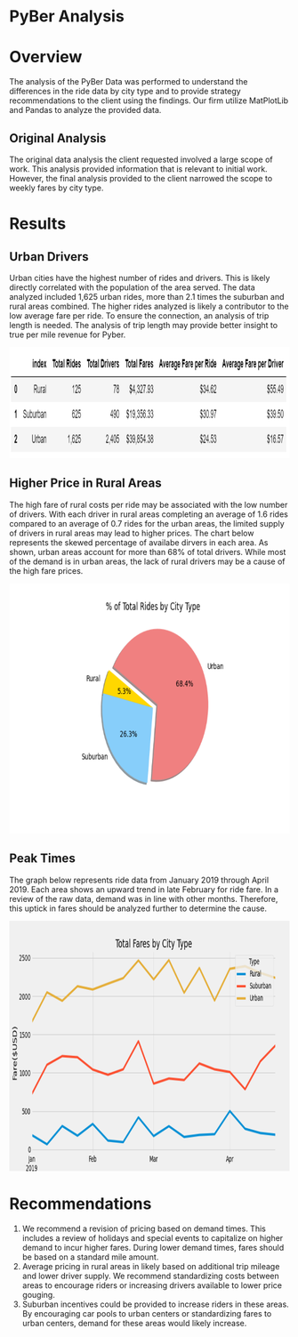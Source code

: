 # PyBer Analysis

# Overview
The analysis of the PyBer Data was performed to understand the differences in the ride data by city type and to provide strategy recommendations to the client using the findings. Our firm utilize MatPlotLib and Pandas to analyze the provided data. 

## Original Analysis
The original data analysis the client requested involved a large scope of work. This analysis provided information that is relevant to initial work. However, the final analysis provided to the client narrowed the scope to weekly fares by city type. 

# Results

## Urban Drivers
Urban cities have the highest number of rides and drivers. This is likely directly correlated with the population of the area served. The data analyzed included 1,625 urban rides, more than 2.1 times the suburban and rural areas combined. The higher rides analyzed is likely a contributor to the low average fare per ride. To ensure the connection, an analysis of trip length is needed. The analysis of trip length may provide better insight to true per mile revenue for Pyber. 

<img src="https://github.com/jratliff1215/PyBer_Analysis/blob/main/Challenge/Resources/Table%201.PNG" width="1000" height="200">

## Higher Price in Rural Areas
The high fare of rural costs per ride may be associated with the low number of drivers. With each driver in rural areas completing an average of 1.6 rides compared to an average of 0.7 rides for the urban areas, the limited supply of drivers in rural areas may lead to higher prices. The chart below represents the skewed percentage of availabe dirvers in each area. As shown, urban areas account for more than 68% of total drivers. While most of the demand is in urban areas, the lack of rural drivers may be a cause of the high fare prices.  

<img src="https://github.com/jratliff1215/PyBer_Analysis/blob/main/Challenge/Resources/Fig6.png" width="700" height="450">

## Peak Times
The graph below represents ride data from January 2019 through April 2019. Each area shows an upward trend in late February for ride fare. In a review of the raw data, demand was in line with other months. Therefore, this uptick in fares should be analyzed further to determine the cause. 

<img src="https://github.com/jratliff1215/PyBer_Analysis/blob/main/Challenge/Analysis/Pyber_fare_summary.png" width="700" height="450">

# Recommendations
1.	We recommend a revision of pricing based on demand times. This includes a review of holidays and special events to capitalize on higher demand to incur higher fares. During lower demand times, fares should be based on a standard mile amount. 
2.	Average pricing in rural areas in likely based on additional trip mileage and lower driver supply. We recommend standardizing costs between areas to encourage riders or increasing drivers available to lower price gouging. 
3.	Suburban incentives could be provided to increase riders in these areas. By encouraging car pools to urban centers or standardizing fares to urban centers, demand for these areas would likely increase. 
